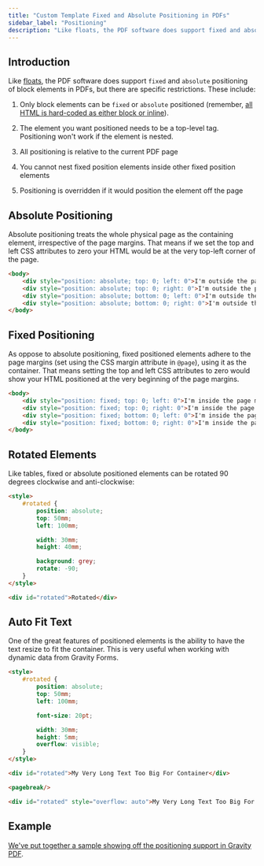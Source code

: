```yaml
---
title: "Custom Template Fixed and Absolute Positioning in PDFs"
sidebar_label: "Positioning"
description: "Like floats, the PDF software does support fixed and absolute positioning of block elements in PDFs, but there are specific restrictions. Let's discuss."
---
```


## Introduction 

Like [floats](developer-floats.md), the PDF software does support `fixed` and `absolute` positioning of block elements in PDFs, but there are specific restrictions. These include:

1.  Only block elements can be `fixed` or `absolute` positioned (remember, [all HTML is hard-coded as either block or inline](developer-supported-html-and-css.md#html-support)).

2.  The element you want positioned needs to be a top-level tag. Positioning won't work if the element is nested.

3.  All positioning is relative to the current PDF page

4.  You cannot nest fixed position elements inside other fixed position elements

5.  Positioning is overridden if it would position the element off the page

## Absolute Positioning 

Absolute positioning treats the whole physical page as the containing element, irrespective of the page margins. That means if we set the top and left CSS attributes to zero your HTML would be at the very top-left corner of the page.

```html
<body>
    <div style="position: absolute; top: 0; left: 0">I'm outside the page margins</div>
    <div style="position: absolute; top: 0; right: 0">I'm outside the page margins</div>
    <div style="position: absolute; bottom: 0; left: 0">I'm outside the page margins</div>
    <div style="position: absolute; bottom: 0; right: 0">I'm outside the page margins</div>
</body>
```

## Fixed Positioning 

As oppose to absolute positioning, fixed positioned elements adhere to the page margins (set using the CSS margin attribute in `@page`), using it as the container. That means setting the top and left CSS attributes to zero would show your HTML positioned at the very beginning of the page margins.

```html
<body>
    <div style="position: fixed; top: 0; left: 0">I'm inside the page margins</div>
    <div style="position: fixed; top: 0; right: 0">I'm inside the page margins</div>
    <div style="position: fixed; bottom: 0; left: 0">I'm inside the page margins</div>
    <div style="position: fixed; bottom: 0; right: 0">I'm inside the page margins</div>
</body>
```

## Rotated Elements 

Like tables, fixed or absolute positioned elements can be rotated 90 degrees clockwise and anti-clockwise:

```html
<style>
    #rotated {
        position: absolute;
        top: 50mm;
        left: 100mm;

        width: 30mm;
        height: 40mm;

        background: grey;
        rotate: -90;
    }
</style>

<div id="rotated">Rotated</div>
```

## Auto Fit Text 

One of the great features of positioned elements is the ability to have the text resize to fit the container. This is very useful when working with dynamic data from Gravity Forms.

```html
<style>
    #rotated {
        position: absolute;
        top: 50mm;
        left: 100mm;

        font-size: 20pt;

        width: 30mm;
        height: 5mm;
        overflow: visible;
    }
</style>

<div id="rotated">My Very Long Text Too Big For Container</div>

<pagebreak/>

<div id="rotated" style="overflow: auto">My Very Long Text Too Big For Container</div>
```

## Example 

[We've put together a sample showing off the positioning support in Gravity PDF](https://gist.github.com/jakejackson1/995559887bbad94b167f).
